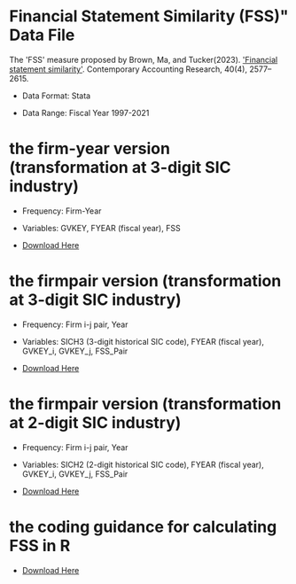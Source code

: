 # Financial Statement Similarity (FSS)" Data File
<p>The 'FSS' measure proposed by Brown, Ma, and Tucker(2023). <a href ="https://doi.org/10.1111/1911-3846.12885">'Financial statement similarity'</a>. Contemporary Accounting Research, 40(4), 2577–2615. </p>

- Data Format: Stata

- Data Range: Fiscal Year 1997-2021

# the firm-year version (transformation at 3-digit SIC industry)
- Frequency: Firm-Year

- Variables: GVKEY, FYEAR (fiscal year), FSS
- <a href='fss.dta'>Download Here</a>

# the firmpair version (transformation at 3-digit SIC industry)
- Frequency: Firm i-j pair, Year

- Variables: SICH3 (3-digit historical SIC code), FYEAR (fiscal year), GVKEY_i, GVKEY_j, FSS_Pair
- <a href='fss_pair.7z'>Download Here</a>
# the firmpair version (transformation at 2-digit SIC industry)
- Frequency: Firm i-j pair, Year

- Variables: SICH2 (2-digit historical SIC code), FYEAR (fiscal year), GVKEY_i, GVKEY_j, FSS_Pair
- <a href='fss_pair_SIC2.7z'>Download Here</a>
# the coding guidance for calculating FSS in R
- <a href='fss.R'>Download Here</a>
